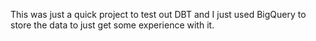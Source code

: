 This was just a quick project to test out DBT and I just used BigQuery to store the data to just get some experience with it.
